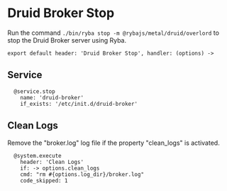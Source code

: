 
# Druid Broker Stop

Run the command `./bin/ryba stop -m @rybajs/metal/druid/overlord` to stop the Druid 
Broker server using Ryba.

    export default header: 'Druid Broker Stop', handler: (options) ->

## Service

      @service.stop
        name: 'druid-broker'
        if_exists: '/etc/init.d/druid-broker'

## Clean Logs

Remove the "broker.log" log file if the property "clean_logs" is
activated.

      @system.execute
        header: 'Clean Logs'
        if: -> options.clean_logs
        cmd: "rm #{options.log_dir}/broker.log"
        code_skipped: 1
